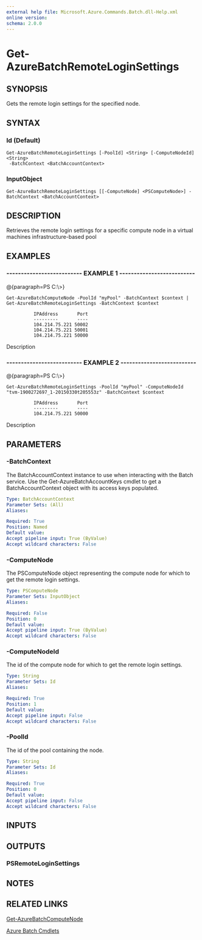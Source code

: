 ```yaml
---
external help file: Microsoft.Azure.Commands.Batch.dll-Help.xml
online version: 
schema: 2.0.0
---
```


# Get-AzureBatchRemoteLoginSettings
## SYNOPSIS
Gets the remote login settings for the specified node.

## SYNTAX

### Id (Default)
```
Get-AzureBatchRemoteLoginSettings [-PoolId] <String> [-ComputeNodeId] <String>
 -BatchContext <BatchAccountContext>
```

### InputObject
```
Get-AzureBatchRemoteLoginSettings [[-ComputeNode] <PSComputeNode>] -BatchContext <BatchAccountContext>
```

## DESCRIPTION
Retrieves the remote login settings for a specific compute node in a virtual machines infrastructure-based pool

## EXAMPLES

### --------------------------  EXAMPLE 1  --------------------------
@{paragraph=PS C:\\\>}

```
Get-AzureBatchComputeNode -PoolId "myPool" -BatchContext $context | Get-AzureBatchRemoteLoginSettings -BatchContext $context

          IPAddress       Port
          ---------       ----
          104.214.75.221 50002
          104.214.75.221 50001
          104.214.75.221 50000
```

Description

### --------------------------  EXAMPLE 2  --------------------------
@{paragraph=PS C:\\\>}

```
Get-AzureBatchRemoteLoginSettings -PoolId "myPool" -ComputeNodeId "tvm-1900272697_1-20150330t205553z" -BatchContext $context

          IPAddress       Port
          ---------       ----
          104.214.75.221 50000
```

Description

## PARAMETERS

### -BatchContext
The BatchAccountContext instance to use when interacting with the Batch service.
Use the Get-AzureBatchAccountKeys cmdlet to get a BatchAccountContext object with its access keys populated.

```yaml
Type: BatchAccountContext
Parameter Sets: (All)
Aliases: 

Required: True
Position: Named
Default value: 
Accept pipeline input: True (ByValue)
Accept wildcard characters: False
```

### -ComputeNode
The PSComputeNode object representing the compute node for which to get the remote login settings.

```yaml
Type: PSComputeNode
Parameter Sets: InputObject
Aliases: 

Required: False
Position: 0
Default value: 
Accept pipeline input: True (ByValue)
Accept wildcard characters: False
```

### -ComputeNodeId
The id of the compute node for which to get the remote login settings.

```yaml
Type: String
Parameter Sets: Id
Aliases: 

Required: True
Position: 1
Default value: 
Accept pipeline input: False
Accept wildcard characters: False
```

### -PoolId
The id of the pool containing the node.

```yaml
Type: String
Parameter Sets: Id
Aliases: 

Required: True
Position: 0
Default value: 
Accept pipeline input: False
Accept wildcard characters: False
```

## INPUTS

## OUTPUTS

### PSRemoteLoginSettings

## NOTES

## RELATED LINKS

[Get-AzureBatchComputeNode]()

[Azure Batch Cmdlets]()

